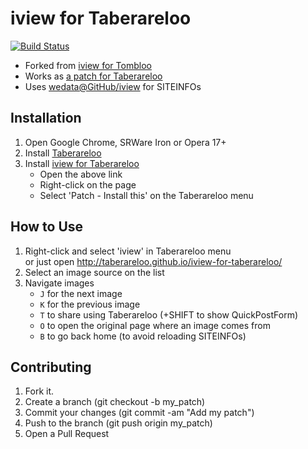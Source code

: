 # iview for Taberareloo

[![Build Status](https://travis-ci.org/YungSang/iview-for-taberareloo.png?branch=master)](https://travis-ci.org/YungSang/iview-for-taberareloo)

- Forked from [iview for Tombloo](https://github.com/ku/iview-for-tombloo)
- Works as [a patch for Taberareloo](https://github.com/taberareloo/patches-for-taberareloo)
- Uses [wedata@GitHub/iview](http://wedata.github.io/iview/) for SITEINFOs

## Installation

1. Open Google Chrome, SRWare Iron or Opera 17+
1. Install [Taberareloo](https://chrome.google.com/webstore/detail/taberareloo/ldcnohnnlpgglecmkldelbmiokgmikno)
1. Install [iview for Taberareloo](http://yungsang.github.io/iview-for-taberareloo/iview.for.taberareloo.tbrl.js)  
	- Open the above link
	- Right-click on the page
	- Select 'Patch - Install this' on the Taberareloo menu

## How to Use

1. Right-click and select 'iview' in Taberareloo menu  
	or just open http://taberareloo.github.io/iview-for-taberareloo/
1. Select an image source on the list
1. Navigate images  
	- `J` for the next image
	- `K` for the previous image
	- `T` to share using Taberareloo (+SHIFT to show QuickPostForm)
	- `O` to open the original page where an image comes from
	- `B` to go back home (to avoid reloading SITEINFOs)

## Contributing

1. Fork it.
1. Create a branch (git checkout -b my_patch)
1. Commit your changes (git commit -am "Add my patch")
1. Push to the branch (git push origin my_patch)
1. Open a Pull Request
